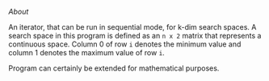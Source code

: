 *About*

An iterator, that can be run in sequential
mode, for k-dim search spaces. A search space in this
program is defined as an `n x 2` matrix that represents a continuous
space. Column 0 of row `i` denotes the minimum value and column 1 denotes the maximum value of row `i`.

Program can certainly be extended for mathematical purposes.
